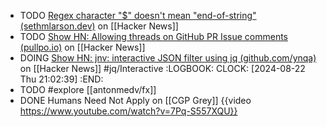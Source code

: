 - TODO [Regex character "$" doesn't mean "end-of-string" (sethmlarson.dev)](https://news.ycombinator.com/item?id=39763750) on [[Hacker News]]
- TODO [Show HN: Allowing threads on GitHub PR Issue comments (pullpo.io)](https://news.ycombinator.com/item?id=39765237) on [[Hacker News]]
- DOING [Show HN: jnv: interactive JSON filter using jq (github.com/ynqa)](https://news.ycombinator.com/item?id=39759325) on [[Hacker News]] #jq/Interactive
  :LOGBOOK:
  CLOCK: [2024-08-22 Thu 21:02:39]
  :END:
- TODO #explore [[antonmedv/fx]]
- DONE Humans Need Not Apply on [[CGP Grey]]
  {{video https://www.youtube.com/watch?v=7Pq-S557XQU}}